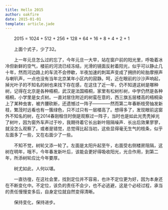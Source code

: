 ```yaml
---
title: Hello 2015
author: oakfire
date: 2015-01-01
template: article.jade
---
```


　　2015 = 1024 + 512 + 256 + 128 + 64 + 16 + 8 + 4 + 2 + 1  

　　上面个式子，少了32。  <span class="more"> </span>

　　上一年元旦怎么过的忘了，今年元旦一大早，站在窗户前的阳光里，呼吸着冰冷但新鲜的空气，楼前的河流已经冻结，光滑的镜面反射着阳光，似乎可以静止几十年，然而河边路上的车流不会停歇，半夜加速的刺耳声变成了拥挤的轮胎摩擦声与喇叭声，一点也没有当年北京某年小区内的寂静。呵，近在眼前的沙沙声响起，掉光叶子的不知名的树也来找下存在感，在这住了近一年，仍不知道这树是哪种树，记得在北京是各种梧桐，武汉是法国梧桐，家里有松树杉树，中学仍然是各种梧桐，小学里是女贞树。一直对居住附近的树蛮在意的，西三旗五层楼高的梧桐染上了某种虫害，被齐腰砍断，还遗憾过一阵子————然而第二年春断枝旁抽发新枝，繁茂时远看也有一簇绿色，只不过只有一层楼高了。想得多了，发现眼前这窗外不知名的树，在2014春刚租住时倒是观察过一阵子，当时也是如此光秃秃掉光了树叶，因为窗外车声过于吵，我期待着它长出新叶阻隔噪声．长出后效果寥寥，就没怎么观察了。或者是错觉，总觉得比起当初，这些显得毫无生气的枝条，似乎左面多了一些，又在右面少了一些。  

　　不知不觉，树轮又添一轮了。左面是太阳升起至午，右面受右侧楼房阻隔，这树在明年，哦不，今年春发新叶后，该能会更好得吸收阳光，光合作用，到第二年，所添树轮应比今年要厚。  

　　树尤如此，人何以堪。  

　　一直彷徨，在这社会里，找到定位并不容易，也许不定位更为好，因为本身还在不断变化中。不定位，该负的责任不会少，也不必逃避，这是个必经过程，承当的责任慢慢变多后，自身定位就自然变得清晰。  

　　保持变化，保持进步。  
